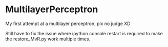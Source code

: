 # MultilayerPerceptron
My first attempt at a multilayer perceptron, plx no judge XD

Still have to fix the issue where ipython console restart is required to make the restore_MvR.py work multiple times.
